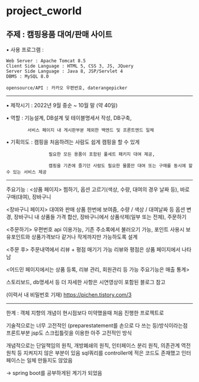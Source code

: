 # project_cworld

 주제 : 캠핑용품 대여/판매 사이트
--------------------------------------------------------------------------
▪ 사용 프로그램 :

    Web Server : Apache Tomcat 8.5
    Client Side Language : HTML 5, CSS 3, JS, JQuery
    Server Side Language : Java 8, JSP/Servlet 4
    DBMS : MySQL 8.0

    opensource/API : 카카오 우편번호, daterangepicker
--------------------------------------------------------------------------
▪ 제작시기 : 2022년 9월 중순 ~ 10월 말 (약 40일)

▪ 역할 : 기능설계, DB설계 및 테이블명세서 작성, DB구축,

            서비스 페이지 내 게시판부분 제외한 백엔드 및 프론트엔드 일체

▪ 기획의도 : 캠핑을 처음하려는 사람도 쉽게 캠핑을 할 수 있게

                    필요한 모든 용품이 포함된 풀세트 패키지 대여 제공,

                    캠핑을 기존에 즐기던 사람도 필요한 물품만 대여 또는 구매를 동시에 할 수 있는 서비스 제공
-------------------------------------------------------------------------- 
주요기능 : 
<상품 페이지>
찜하기, 옵션 고르기(색상, 수량, 대여의 경우 날짜 등), 바로구매(대여), 장바구니

<장바구니 페이지>
대여와 판매 상품 한번에 보여줌,
수량 / 색상 / 대여날짜 등 옵션 변경, 장바구니 내 상품들 가격 합산, 장바구니에서 상품삭제(일부 또는 전체), 주문하기

<주문하기>
우편번호 api 이용가능, 기존 주소록에서 불러오기 가능, 포인트 사용시 보유포인트와 상품가격보다 같거나 작게까지만 가능하도록 설계

<주문 후>
주문내역에서 리뷰 + 평점 매기기 가능
리뷰와 평점은 상품 페이지에서 나타남

<어드민 페이지에서는 상품 등록, 리뷰 관리, 회원관리 등 가능 주요기능은 매출 통계> 


스토리보드, db명세서 등 더 자세한 사항은 시연영상이 포함된 블로그 참고 

(이력서 내 비밀번호 기재) https://pichen.tistory.com/3 

-------------------------------------------------------------------------- 
한계 :
객체 지향의 개념이 현시점보다 미약했을때 처음 진행한 프로젝트로

기술적으로는 너무 고전적인 (preparestatement를 손으로 다 쓰는 등)방식이라는점
프론트부분 jsp도 스크립틀릿을 이용한 아주 고전적인 방식

개념적으로는 단일책임의 원칙, 개방폐쇄의 원칙, 인터페이스 분리 원칙, 의존관계 역전 원칙 등 지켜지지 않은 부분이 있음
sql쿼리를 controller에 적은 코드도 존재했고 인터페이스는 일체 만들지도 않았음

-> spring boot를 공부하게된 계기가 되었음
